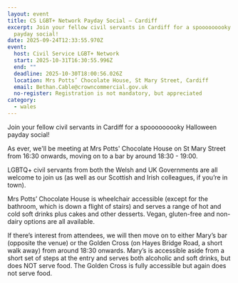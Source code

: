 ```yaml
---
layout: event
title: CS LGBT+ Network Payday Social – Cardiff
excerpt: Join your fellow civil servants in Cardiff for a spooooooooky Halloween
  payday social!
date: 2025-09-24T12:33:55.970Z
event:
  host: Civil Service LGBT+ Network
  start: 2025-10-31T16:30:55.996Z
  end: ""
  deadline: 2025-10-30T18:00:56.026Z
  location: Mrs Potts’ Chocolate House, St Mary Street, Cardiff
  email: Bethan.Cable@crowncommercial.gov.uk
  no-register: Registration is not mandatory, but appreciated
category:
  - wales
---
```

Join your fellow civil servants in Cardiff for a spooooooooky Halloween payday social!

As ever, we'll be meeting at Mrs Potts' Chocolate House on St Mary Street from 16:30 onwards, moving on to a bar by around 18:30 - 19:00. 

LGBTQ+ civil servants from both the Welsh and UK Governments are all welcome to join us (as well as our Scottish and Irish colleagues, if you’re in town). 

Mrs Potts’ Chocolate House is wheelchair accessible (except for the bathroom, which is down a flight of stairs) and serves a range of hot and cold soft drinks plus cakes and other desserts. Vegan, gluten-free and non-dairy options are all available.

If there’s interest from attendees, we will then move on to either Mary’s bar (opposite the venue) or the Golden Cross (on Hayes Bridge Road, a short walk away) from around 18:30 onwards. Mary’s is accessible aside from a short set of steps at the entry and serves both alcoholic and soft drinks, but does NOT serve food. The Golden Cross is fully accessible but again does not serve food.